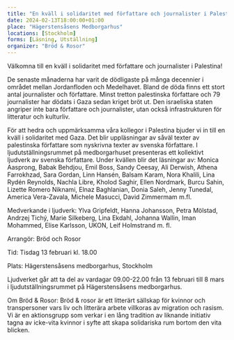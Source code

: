 ```yaml
---
title: "En kväll i solidaritet med författare och journalister i Palestina"
date: 2024-02-13T18:00:00+01:00
place: "Hägerstensåsens Medborgarhus"
locations: [Stockholm]
forms: [Läsning, Utställning]
organizer: "Bröd & Rosor"
---
```


Välkomna till en kväll i solidaritet med författare och journalister i Palestina!

De senaste månaderna har varit de dödligaste på många decennier i området mellan Jordanfloden och Medelhavet. Bland de döda finns ett stort antal journalister och författare. Minst tretton palestinska författare och 79 journalister har dödats i Gaza sedan kriget bröt ut. Den israeliska staten angriper inte bara författare och journalister, utan också infrastrukturen för litteratur och kulturliv.

För att hedra och uppmärksamma våra kollegor i Palestina bjuder vi in till en kväll i solidaritet med Gaza. Det blir uppläsningar av såväl texter av palestinska författare som nyskrivna texter av svenska författare. I ljudutställningsrummet på medborgarhuset presenteras ett kollektivt ljudverk av svenska författare.
Under kvällen blir det läsningar av: Monica Aasprong, Babak Behdjou, Emil Boss, Sandy Ceesay, Ali Derwish, Athena Farrokhzad, Sara Gordan, Linn Hansén, Balsam Karam, Nora Khalili, Lina Rydén Reynolds, Nachla Libre, Kholod Saghir, Ellen Nordmark, Burcu Sahin, Lizette Romero Niknami, Elnaz Baghlanian, Donia Saleh, Jenny Tunedal, America Vera-Zavala, Michele Masucci, David Zimmermam m.fl.

Medverkande i ljudverk: Ylva Gripfeldt, Hanna Johansson, Petra Mölstad, Andrzej Tichý, Marie Silkeberg, Lina Ekdahl, Johanna Wallin, Iman Mohammed, Elise Karlsson, UKON, Leif Holmstrand m. fl.

Arrangör: Bröd och Rosor

Tid: Tisdag 13 februari kl. 18.00

Plats: Hägerstensåsens medborgarhus, Stockholm

Ljudverket går att ta del av vardagar 09.00-22.00 från 13 februari till 8 mars i ljudutställningsrummet på Hägerstensåsens medborgarhus.

Om Bröd & Rosor: Bröd & rosor är ett litterärt sällskap för kvinnor och transpersoner vars liv och litterära arbete villkoras av migration och rasism. Vi är en aktionsgrupp som verkar i en lång tradition av liknande initiativ tagna av icke-vita kvinnor i syfte att skapa solidariska rum bortom den vita blicken.
